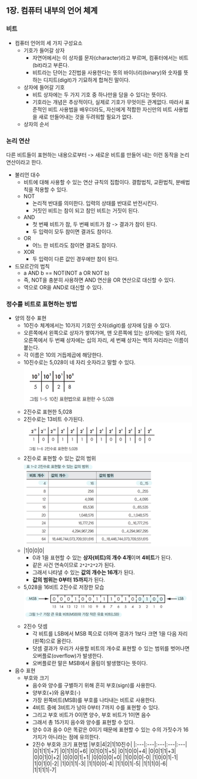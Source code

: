
## 1장. 컴퓨터 내부의 언어 체계

### 비트
- 컴퓨터 언어의 세 가지 구성요소
  - 기호가 들어갈 상자
    - 자연어에서는 이 상자를 문자(character)라고 부르며, 컴퓨터에서는 비트(bit)라고 부른다.
    - 비트라는 단어는 2진법을 사용한다는 뜻의 바이너리(binary)와 숫자를 뜻하는 디지트(digit)가 기묘하게 합쳐진 말이다.
  - 상자에 들어갈 기호
    - 비트 상자에는 두 가지 기호 중 하나만을 담을 수 있다는 뜻이다.
    - 기호라는 개념은 추상적이다, 실제로 기호가 무엇이든 관계없다. 따라서 표준적인 비트 사용법을 배우더라도, 자신에게 적합한 자신만의 비트 사용법을 새로 만들어내는 것을 두려워할 필요가 없다.
  - 상자의 순서

### 논리 연산
다른 비트들이 표현하는 내용으로부터 -> 새로운 비트를 만들어 내는 이런 동작을 논리 연산이라고 한다.
- 불리언 대수
  -  비트에 대해 사용할 수 있는 연산 규칙의 집합이다. 결합법칙, 교환법칙, 분배법칙을 적용할 수 있다.
  - NOT
    - 논리적 반대를 의미한다. 입력의 상태를 반대로 반전시킨다.
    - 거짓인 비트는 참이 되고 참인 비트는 거짓이 된다.
  - AND
    - 첫 번째 비트가 참, 두 번째 비트가 참 -> 결과가 참이 된다.
    - 두 입력이 모두 참이면 결과도 참이다.
  - OR
    - 어느 한 비트라도 참이면 결과도 참이다.
  - XOR
    - 두 입력이 다른 값인 경우에만 참이 된다.
- 드모르간의 법칙
  - a AND b == NOT(NOT a OR NOT b)
  - 즉, NOT을 충분히 사용하면 AND 연산을 OR 연산으로 대신할 수 있다.
  - 역으로 OR을 AND로 대신할 수 있다.
 
### 정수를 비트로 표현하는 방법
- 양의 정수 표현
  - 10진수 체계에서는 10가지 기호인 숫자(digit)를 상자에 담을 수 있다.
  - 오른쪽에서 왼쪽으로 상자가 쌓여가며, 맨 오른쪽에 있는 상자에는 일의 자리, 오른쪽에서 두 번째 상자에는 십의 자리, 세 번째 상자는 백의 자리라는 이름이 붙는다.
  - 각 이름은 10의 거듭제곱에 해당한다.
  - 10진수로는 5,028이 네 자리 숫자라고 말할 수 있다.
  ![img](img/01.png)
  - 2진수로 표현한 5,028
  - 2진수로는 13비트 수가된다.
  ![img](img/02.png)
  - 2진수로 표현할 수 있는 값의 범위
  ![img](img/03.png)
  - |1|0|0|0|
    - 0과 1을 표현할 수 있는 **상자(비트)의 개수 4개**이며 **4비트**가 된다.
    - 같은 사건 연속이므로 `2*2*2*2`가 된다.
    - 그래서 나타낼 수 있는 **값의 개수는 16개**가 된다.
    - **값의 범위는 0부터 15까지**가 된다.
  - 5,028을 16비트 2진수로 저장한 모습
   ![img](img/04.png)
  - 2진수 덧셈
    - 각 비트를 LSB에서 MSB 쪽으로 더하며 결과가 1보다 크면 1을 다음 자리(왼쪽)으로 올린다.
    - 덧셈 결과가 우리가 사용할 비트의 개수로 표현할 수 있는 범위를 벗어나면 오버플로(overflow)가 발생한다.
    - 오버플로란 말은 MSB에서 올림이 발생했다는 뜻이다.
- 음수 표현
  - 부호와 크기
    - 음수와 양수를 구별하기 위해 흔히 부호(sign)를 사용한다.
    - 양부호(+)와 음부호(-)
    - 가장 왼쪽비트(MSB)를 부호를 나타내는 비트로 사용한다.
    - 4비트 중에 3비트가 남아 0부터 7까지 수를 표현할 수 있다.
    - 그리고 부호 비트가 0이면 양수, 부호 비트가 1이면 음수
    - 그래서 총 15가지 음수와 양수를 표현할 수 있다.
    - 양수 0과 음수 0은 똑같은 0이기 때문에 표현할 수 있는 수의 가짓수가 16가지가 아니라는 점에 유의한다.
    - 2진수 부호와 크기 표현법
    |부호|4|2|1|10진수|
    |:---|:---|:---|:---|:---|
    |0|1|1|1|+7|
    |0|1|1|0|+6|
    |0|1|0|1|+5|
    |0|1|0|0|+4|
    |0|0|1|1|+3|
    |0|0|1|0|+2|
    |0|0|0|1|+1|
    |0|0|0|0|+0|
    |1|0|0|0|-0|
    |1|0|0|1|-1|
    |1|0|1|0|-2|
    |1|0|1|1|-3|
    |1|1|0|0|-4|
    |1|1|0|1|-5|
    |1|1|1|0|-6|
    |1|1|1|1|-7|


































